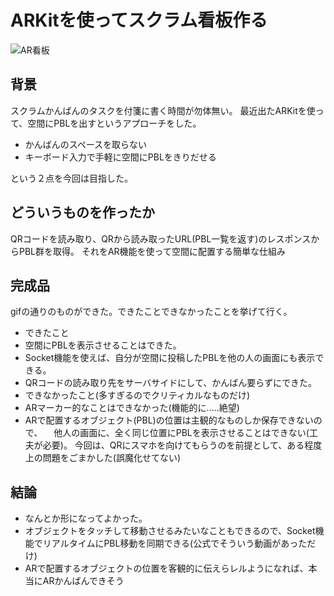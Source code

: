 ARKitを使ってスクラム看板作る
====
![AR看板](sample.gif)

## 背景
スクラムかんばんのタスクを付箋に書く時間が勿体無い。
最近出たARKitを使って、空間にPBLを出すというアプローチをした。

- かんばんのスペースを取らない
- キーボード入力で手軽に空間にPBLをきりだせる

という２点を今回は目指した。

## どういうものを作ったか
QRコードを読み取り、QRから読み取ったURL(PBL一覧を返す)のレスポンスからPBL群を取得。
それをAR機能を使って空間に配置する簡単な仕組み

## 完成品
gifの通りのものができた。できたことできなかったことを挙げて行く。
- できたこと
 - 空間にPBLを表示させることはできた。
 - Socket機能を使えば、自分が空間に投稿したPBLを他の人の画面にも表示できる。
 - QRコードの読み取り先をサーバサイドにして、かんばん要らずにできた。
- できなかったこと(多すぎるのでクリティカルなものだけ)
 - ARマーカー的なことはできなかった(機能的に.....絶望)
 - ARで配置するオブジェクト(PBL)の位置は主観的なものしか保存できないので、
 　他人の画面に、全く同じ位置にPBLを表示させることはできない(工夫が必要)。
今回は、QRにスマホを向けてもらうのを前提として、ある程度上の問題をごまかした(誤魔化せてない)

## 結論
- なんとか形になってよかった。
- オブジェクトをタッチして移動させるみたいなこともできるので、Socket機能でリアルタイムにPBL移動を同期できる(公式でそういう動画があっただけ)
- ARで配置するオブジェクトの位置を客観的に伝えらレルようになれば、本当にARかんばんできそう
